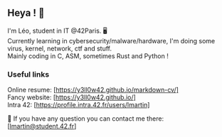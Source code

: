 ## Heya ! 👋

I'm Léo, student in IT @42Paris. 🖥
<br/>Currently learning in cybersecurity/malware/hardware, I'm doing some virus, kernel, network, ctf and stuff.
<br/>Mainly coding in C, ASM, sometimes Rust and Python !

### Useful links
Online resume: [https://y3ll0w42.github.io/markdown-cv/]
<br/>Fancy website: [https://y3ll0w42.github.io/]
<br/>Intra 42: [https://profile.intra.42.fr/users/lmartin]

💬 If you have any question you can contact me there:
<br/>[lmartin@student.42.fr]
